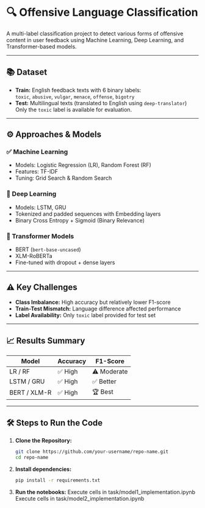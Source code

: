 # 🔍 Offensive Language Classification

A multi-label classification project to detect various forms of offensive content in user feedback using Machine Learning, Deep Learning, and Transformer-based models.

---

## 📚 Dataset

- **Train:** English feedback texts with 6 binary labels:  
  `toxic`, `abusive`, `vulgar`, `menace`, `offense`, `bigotry`
- **Test:** Multilingual texts (translated to English using `deep-translator`)  
  Only the `toxic` label is available for evaluation.

---

## ⚙️ Approaches & Models

### ✅ Machine Learning
- Models: Logistic Regression (LR), Random Forest (RF)
- Features: TF-IDF
- Tuning: Grid Search & Random Search

### 🤖 Deep Learning
- Models: LSTM, GRU
- Tokenized and padded sequences with Embedding layers
- Binary Cross Entropy + Sigmoid (Binary Relevance)

### 🧠 Transformer Models
- BERT (`bert-base-uncased`)
- XLM-RoBERTa
- Fine-tuned with dropout + dense layers

---

## ⚠️ Key Challenges

- **Class Imbalance:** High accuracy but relatively lower F1-score
- **Train-Test Mismatch:** Language difference affected performance
- **Label Availability:** Only `toxic` label provided for test set

---

## 📈 Results Summary

| Model          | Accuracy | F1-Score |
|----------------|----------|----------|
| LR / RF        | ✅ High  | ⚠️ Moderate |
| LSTM / GRU     | ✅ High  | ✅ Better   |
| BERT / XLM-R   | ✅ High  | 🏆 Best     |

---

## 🛠️ Steps to Run the Code

1. **Clone the Repository:**  
   ```bash
   git clone https://github.com/your-username/repo-name.git
   cd repo-name

2. **Install dependencies:**
   ```bash
   pip install -r requirements.txt

3. **Run the notebooks:**
   Execute cells in task/model1_implementation.ipynb
   Execute cells in task/model2_implementation.ipynb
